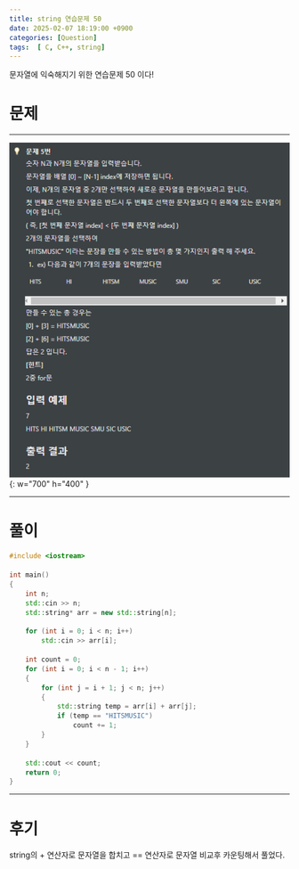 ```yaml
---
title: string 연습문제 50
date: 2025-02-07 18:19:00 +0900
categories: [Question]  
tags:  [ C, C++, string]
---
```


문자열에 익숙해지기 위한 연습문제 50 이다!

# 문제   
---------------------------------------
![Desktop View](/assets/img/string42.png){: w="700" h="400" }

---------------------------------------

# 풀이

```c++
#include <iostream>

int main()
{
    int n;
    std::cin >> n;
    std::string* arr = new std::string[n];
    
    for (int i = 0; i < n; i++)
        std::cin >> arr[i];
    
    int count = 0;
    for (int i = 0; i < n - 1; i++)
    {
        for (int j = i + 1; j < n; j++)
        {
            std::string temp = arr[i] + arr[j];
            if (temp == "HITSMUSIC")
                count += 1;
        }
    }
    
    std::cout << count;   
    return 0;
}
```
---------------------------------------

# 후기

string의 + 연산자로 문자열을 합치고 == 연산자로 문자열 비교후 카운팅해서 풀었다.
